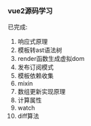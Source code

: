 ### vue2源码学习

已完成:

1. 响应式原理
2. 模板转ast语法树
3. render函数生成虚拟dom
4. 发布订阅模式
5. 模板依赖收集
6. mixin
7. 数组更新实现原理
8. 计算属性
9. watch
10. diff算法